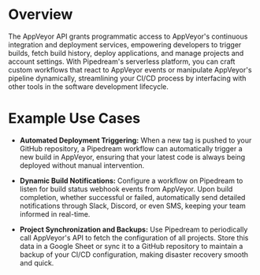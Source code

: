 # Overview

The AppVeyor API grants programmatic access to AppVeyor's continuous integration and deployment services, empowering developers to trigger builds, fetch build history, deploy applications, and manage projects and account settings. With Pipedream's serverless platform, you can craft custom workflows that react to AppVeyor events or manipulate AppVeyor's pipeline dynamically, streamlining your CI/CD process by interfacing with other tools in the software development lifecycle.

# Example Use Cases

- **Automated Deployment Triggering:** When a new tag is pushed to your GitHub repository, a Pipedream workflow can automatically trigger a new build in AppVeyor, ensuring that your latest code is always being deployed without manual intervention.

- **Dynamic Build Notifications:** Configure a workflow on Pipedream to listen for build status webhook events from AppVeyor. Upon build completion, whether successful or failed, automatically send detailed notifications through Slack, Discord, or even SMS, keeping your team informed in real-time.

- **Project Synchronization and Backups:** Use Pipedream to periodically call AppVeyor's API to fetch the configuration of all projects. Store this data in a Google Sheet or sync it to a GitHub repository to maintain a backup of your CI/CD configuration, making disaster recovery smooth and quick.
